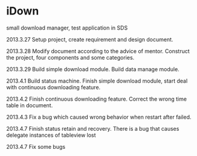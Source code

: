 iDown
=====

small download manager, test application in SDS

2013.3.27
Setup project, create requirement and design document.

2013.3.28
Modify document according to the advice of mentor.
Construct the project, four components and some categories.

2013.3.29
Build simple download module.
Build data manage module.

2013.4.1
Build status machine.
Finish simple download module, start deal with continuous downloading feature.

2013.4.2
Finish continuous downloading feature.
Correct the wrong time table in document.

2013.4.3
Fix a bug which caused wrong behavior when restart after failed.

2013.4.7
Finish status retain and recovery. There is a bug that causes delegate instances of tableview lost

2013.4.7
Fix some bugs

